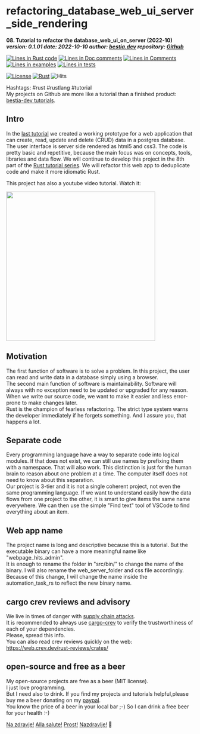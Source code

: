 [comment]: # (auto_md_to_doc_comments segment start A)

# refactoring_database_web_ui_server_side_rendering

[comment]: # (auto_cargo_toml_to_md start)

**08. Tutorial to refactor the database_web_ui_on_server (2022-10)**  
***version: 0.1.01 date: 2022-10-10 author: [bestia.dev](https://bestia.dev) repository: [Github](https://github.com/bestia-dev/refactoring_database_web_ui_server_side_rendering)***  

[comment]: # (auto_cargo_toml_to_md end)

[comment]: # (auto_lines_of_code start)

[![Lines in Rust code](https://img.shields.io/badge/Lines_in_Rust-230-green.svg)](https://github.com/bestia-dev/refactoring_database_web_ui_server_side_rendering/)
[![Lines in Doc comments](https://img.shields.io/badge/Lines_in_Doc_comments-9-blue.svg)](https://github.com/bestia-dev/refactoring_database_web_ui_server_side_rendering/)
[![Lines in Comments](https://img.shields.io/badge/Lines_in_comments-28-purple.svg)](https://github.com/bestia-dev/refactoring_database_web_ui_server_side_rendering/)
[![Lines in examples](https://img.shields.io/badge/Lines_in_examples-0-yellow.svg)](https://github.com/bestia-dev/refactoring_database_web_ui_server_side_rendering/)
[![Lines in tests](https://img.shields.io/badge/Lines_in_tests-0-orange.svg)](https://github.com/bestia-dev/refactoring_database_web_ui_server_side_rendering/)

[comment]: # (auto_lines_of_code end)

[![License](https://img.shields.io/badge/license-MIT-blue.svg)](https://github.com/bestia-dev/refactoring_database_web_ui_server_side_rendering/blob/main/LICENSE) [![Rust](https://github.com/bestia-dev/refactoring_database_web_ui_server_side_rendering/workflows/RustAction/badge.svg)](https://github.com/bestia-dev/refactoring_database_web_ui_server_side_rendering/) ![Hits](https://bestia.dev/webpage_hit_counter/get_svg_image/0.svg)

Hashtags: #rust #rustlang #tutorial  
My projects on Github are more like a tutorial than a finished product: [bestia-dev tutorials](https://github.com/bestia-dev/tutorials_rust_wasm).

## Intro

In the [last tutorial](https://github.com/bestia-dev/database_web_ui_on_server) we created a working prototype for a web application that can create, read, update and delete (CRUD) data in a postgres database. The user interface is server side rendered as html5 and css3. The code is pretty basic and repetitive, because the main focus was on concepts, tools, libraries and data flow.
We will continue to develop this project in the 8th part of the [Rust tutorial series](https://www.youtube.com/channel/UCitt3zFHK2jDetDh6ezI05A). We will refactor this web app to deduplicate code and make it more idiomatic Rust.  

This project has also a youtube video tutorial. Watch it:
<!-- markdownlint-disable MD033 -->
[<img src="https://bestia.dev/youtube/refactoring_database_web_ui_server_side_rendering.png" width="400px">](https://bestia.dev/youtube/refactoring_database_web_ui_server_side_rendering.html)
<!-- markdownlint-enable MD033 -->

## Motivation

The first function of software is to solve a problem. In this project, the user can read and write data in a database simply using a browser.  
The second main function of software is maintainability. Software will always with no exception need to be updated or upgraded for any reason. When we write our source code, we want to make it easier and less error-prone to make changes later.  
Rust is the champion of fearless refactoring. The strict type system warns the developer immediately if he forgets something. And I assure you, that happens a lot.  

## Separate code

Every programming language have a way to separate code into logical modules. If that does not exist, we can still use names by prefixing them with a namespace. That will also work. This distinction is just for the human brain to reason about one problem at a time. The computer itself does not need to know about this separation.  
Our project is 3-tier and it is not a single coherent project, not even the same programming language. If we want to understand easily how the data flows from one project to the other, it is smart to give items the same name everywhere. We can then use the simple "Find text" tool of VSCode to find everything about an item.  

## Web app name

The project name is long and descriptive because this is a tutorial. But the executable binary can have a more meaningful name like "webpage_hits_admin".  
It is enough to rename the folder in "src/bin/" to change the name of the binary. I will also rename the web_server_folder and css file accordingly.  
Because of this change, I will change the name inside the automation_task_rs to reflect the new binary name.  





## cargo crev reviews and advisory

We live in times of danger with [supply chain attacks](https://en.wikipedia.org/wiki/Supply_chain_attack).  
It is recommended to always use [cargo-crev](https://github.com/crev-dev/cargo-crev) to verify the trustworthiness of each of your dependencies.  
Please, spread this info.  
You can also read crev reviews quickly on the web:  
<https://web.crev.dev/rust-reviews/crates/>  

## open-source and free as a beer

My open-source projects are free as a beer (MIT license).  
I just love programming.  
But I need also to drink. If you find my projects and tutorials helpful,please buy me a beer donating on my [paypal](https://paypal.me/LucianoBestia).  
You know the price of a beer in your local bar ;-) So I can drink a free beer for your health :-)  

[Na zdravje!](https://translate.google.com/?hl=en&sl=sl&tl=en&text=Na%20zdravje&op=translate) [Alla salute!](https://dictionary.cambridge.org/dictionary/italian-english/alla-salute) [Prost!](https://dictionary.cambridge.org/dictionary/german-english/prost) [Nazdravlje!](https://matadornetwork.com/nights/how-to-say-cheers-in-50-languages/) 🍻

[comment]: # (auto_md_to_doc_comments segment end A)
